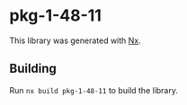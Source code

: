 # pkg-1-48-11

This library was generated with [Nx](https://nx.dev).

## Building

Run `nx build pkg-1-48-11` to build the library.
